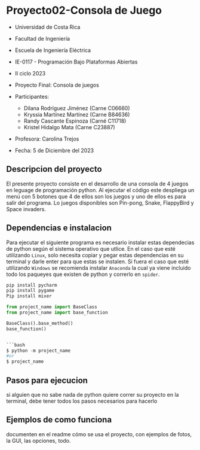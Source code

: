 # Proyecto02-Consola de Juego
- Universidad de Costa Rica
- Facultad de Ingeniería
- Escuela de Ingeniería Eléctrica
- IE-0117 - Programación Bajo Plataformas Abiertas
- II ciclo 2023
- Proyecto Final: Consola de juegos
- Participantes:
  - Dilana Rodríguez Jiménez (Carne C06660)
  - Kryssia Martínez Martínez (Carne B84636)
  - Randy Cascante Espinoza (Carné C11718)
  - Kristel Hidalgo Mata (Carne C23887)
  
- Profesora: Carolina Trejos
- Fecha: 5 de Diciembre del 2023


## Descripcion del proyecto
El presente proyecto consiste en el desarrollo de una consola de 4 juegos en leguage de programación python. Al ejecutar el código este despliega un menú con 5 botones que 4 de ellos son los juegos y uno de ellos es para salir del programa. Lo juegos disponibles son Pin-pong, Snake, FlappyBird y Space invaders. 


## Dependencias e instalacion
Para ejecutar el siguiente programa es necesario instalar estas dependecias de python según el sistema operativo que utlice. En el caso que esté utilizando `Linux`, solo necesita copiar y pegar estas dependencias en su terminal y darle enter para que estas se instalen. Si fuera el caso que esté utilizando `Windows` se recomienda instalar `Anaconda` la cual ya viene incluido todo los paqueyes que existen de python y correrlo en `spider`.

```bash
pip install pycharm 
pip install pygame 
Pip install mixer
```

```py
from project_name import BaseClass
from project_name import base_function

BaseClass().base_method()
base_function()


```bash
$ python -m project_name
#or
$ project_name
```

## Pasos para ejecucion

si alguien que no sabe nada de python quiere correr su proyecto en la terminal, debe tener todos los pasos necesarios para hacerlo


## Ejemplos de como funciona
documenten en el readme cómo se usa el proyecto, con ejemplos de fotos, la GUI, las opciones, todo.

